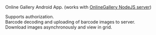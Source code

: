 Online Gallery Android App. (works with [OnlineGallery NodeJS server](https://github.com/manixate/OnlineGallery))

Supports authorization.  
Barcode decoding and uploading of barcode images to server.  
Download images asynchronously and view in grid.